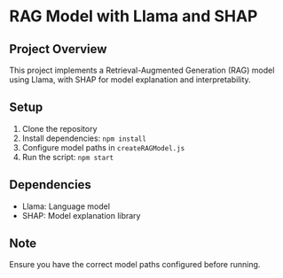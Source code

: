 # RAG Model with Llama and SHAP

## Project Overview
This project implements a Retrieval-Augmented Generation (RAG) model using Llama, with SHAP for model explanation and interpretability.

## Setup
1. Clone the repository
2. Install dependencies: `npm install`
3. Configure model paths in `createRAGModel.js`
4. Run the script: `npm start`

## Dependencies
- Llama: Language model
- SHAP: Model explanation library

## Note
Ensure you have the correct model paths configured before running.